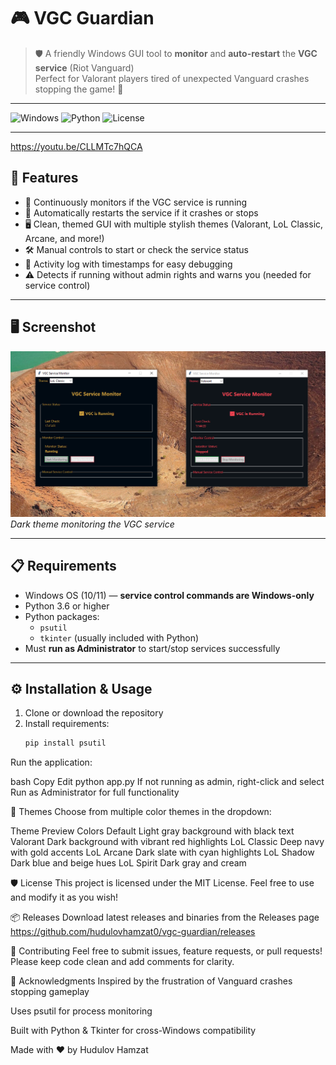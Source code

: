 # 🎮 VGC Guardian

> 🛡️ A friendly Windows GUI tool to **monitor** and **auto-restart** the **VGC service** (Riot Vanguard)  
> Perfect for Valorant players tired of unexpected Vanguard crashes stopping the game! 🚀

---

![Windows](https://img.shields.io/badge/Platform-Windows-blue.svg) ![Python](https://img.shields.io/badge/Python-3.6%2B-green.svg) ![License](https://img.shields.io/badge/License-MIT-lightgrey.svg)

---

https://youtu.be/CLLMTc7hQCA


## 🚀 Features

- 👀 Continuously monitors if the VGC service is running  
- 🔄 Automatically restarts the service if it crashes or stops  
- 🖥️ Clean, themed GUI with multiple stylish themes (Valorant, LoL Classic, Arcane, and more!)  
- 🛠️ Manual controls to start or check the service status  
- 📝 Activity log with timestamps for easy debugging  
- ⚠️ Detects if running without admin rights and warns you (needed for service control)  

---

## 🖥️ Screenshot

![Screenshot](https://github.com/hudulovhamzat0/vgc-guardian/blob/main/ss.png)  
*Dark theme monitoring the VGC service*

---

## 📋 Requirements

- Windows OS (10/11) — **service control commands are Windows-only**  
- Python 3.6 or higher  
- Python packages:
  - `psutil`  
  - `tkinter` (usually included with Python)  
- Must **run as Administrator** to start/stop services successfully  

---

## ⚙️ Installation & Usage

1. Clone or download the repository  
2. Install requirements:
   ```bash
   pip install psutil
Run the application:

bash
Copy
Edit
python app.py
If not running as admin, right-click and select Run as Administrator for full functionality

🎨 Themes
Choose from multiple color themes in the dropdown:

Theme	Preview Colors
Default	Light gray background with black text
Valorant	Dark background with vibrant red highlights
LoL Classic	Deep navy with gold accents
LoL Arcane	Dark slate with cyan highlights
LoL Shadow	Dark blue and beige hues
LoL Spirit	Dark gray and cream

🛡️ License
This project is licensed under the MIT License. Feel free to use and modify it as you wish!

📦 Releases
Download latest releases and binaries from the Releases page
https://github.com/hudulovhamzat0/vgc-guardian/releases

🙌 Contributing
Feel free to submit issues, feature requests, or pull requests!
Please keep code clean and add comments for clarity.

🤝 Acknowledgments
Inspired by the frustration of Vanguard crashes stopping gameplay

Uses psutil for process monitoring

Built with Python & Tkinter for cross-Windows compatibility

Made with ❤️ by Hudulov Hamzat
